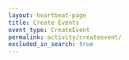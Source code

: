 ```yaml
---
layout: heartbeat-page
title: Create Events
event_type: CreateEvent
permalink: activity/createevent/
excluded_in_search: true
---
```

